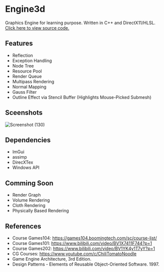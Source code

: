 # Engine3d
Graphics Engine for learning purpose. Written in C++ and DirectX11/HLSL. [Click here to view source code.](https://github.com/PickOranges/Engine3d)

## Features
- Reflection
- Exception Handling
- Node Tree
- Resource Pool
- Render Queue
- Multipass Rendering
- Normal Mapping
- Gauss Filter
- Outline Effect via Stencil Buffer (Highlights Mouse-Picked Submesh)

## Sceenshots
![Screenshot (130)](https://user-images.githubusercontent.com/55946962/167479209-ab5b1ccb-15bc-4bc1-ae3d-b36d055f4892.png)

## Dependencies
- ImGui
- assimp
- DirecXTex
- Windows API

## Comming Soon
- Render Graph
- Volume Rendering
- Cloth Rendering
- Physically Based Rendering

## References
- Course Games104: https://games104.boomingtech.com/sc/course-list/
- Course Games101: https://www.bilibili.com/video/BV1X7411F744?p=1
- Course Games202: https://www.bilibili.com/video/BV1YK4y1T7yY?p=1
- CG Courses: https://www.youtube.com/c/ChiliTomatoNoodle
- Game Engine Architecture, 3rd Edition.
- Design Patterns - Elements of Reusable Object-Oriented Software. 1997.
